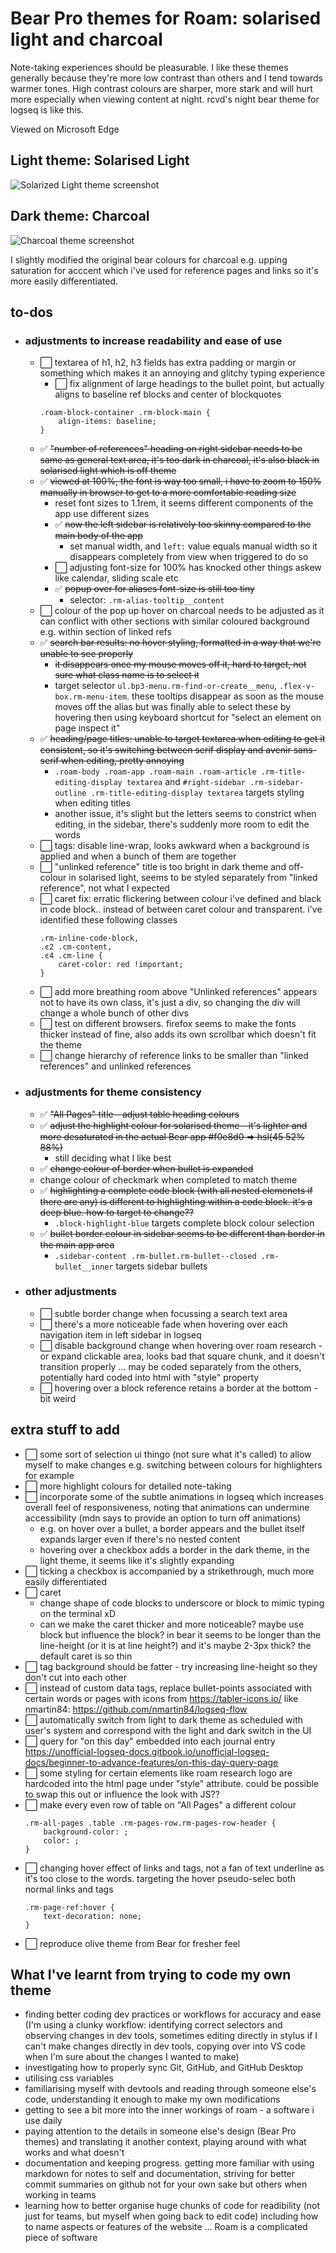 # Bear Pro themes for Roam: solarised light and charcoal

Note-taking experiences should be pleasurable. I like these themes generally because they're more low contrast than others and I tend towards warmer tones. High contrast colours are sharper, more stark and will hurt more especially when viewing content at night. rcvd's night bear theme for logseq is like this. 

Viewed on Microsoft Edge

## Light theme: Solarised Light

![Solarized Light theme screenshot](solarised-light-theme.png "Solarized Light theme in Roam")

## Dark theme: Charcoal

![Charcoal theme screenshot](charcoal-dark-theme.png "Charcoal dark theme in Roam")

I slightly modified the original bear colours for charcoal e.g. upping saturation for acccent which i've used for reference pages and links so it's more easily differentiated.

## to-dos

- ### adjustments to increase readability and ease of use 
    - ⬜️ textarea of h1, h2, h3 fields has extra padding or margin or something which makes it an annoying and glitchy typing experience
        - ⬜️ fix alignment of large headings to the bullet point, but actually aligns to baseline ref blocks and center of blockquotes 
        ```
        .roam-block-container .rm-block-main { 
            align-items: baseline;
        }
        ```
    - ✅ ~~"number of references" heading on right sidebar needs to be same as general text area, it's too dark in charcoal, it's also black in solarised light which is off theme~~
    - ✅ ~~viewed at 100%, the font is way too small, i have to zoom to 150% manually in browser to get to a more comfortable reading size~~
        - reset font sizes to 1.1rem, it seems different components of the app use different sizes
        - ✅ ~~now the left sidebar is relatively too skinny compared to the main body of the app~~
            - set manual width, and `left:` value equals manual width so it disappears completely from view when triggered to do so
        - ⬜️ adjusting font-size for 100% has knocked other things askew like calendar, sliding scale etc
        - ✅ ~~popup over for aliases font-size is still too tiny~~
            - selector: `.rm-alias-tooltip__content`
    - ⬜️ colour of the pop up hover on charcoal needs to be adjusted as it can conflict with other sections with similar coloured background e.g. within section of linked refs
    - ✅ ~~search bar results: no hover styling, formatted in a way that we're unable to see properly~~
        - ~~it disappears once my mouse moves off it, hard to target, not sure what class name is to select it~~
        - target selector `ul.bp3-menu.rm-find-or-create__menu`, `.flex-v-box.rm-menu-item`. these tooltips disappear as soon as the mouse moves off the alias but was finally able to select these by hovering then using keyboard shortcut for "select an element on page inspect it"
    - ✅ ~~heading/page titles: unable to target textarea when editing to get it consistent, so it's switching between serif display and avenir sans-serif when editing, pretty annoying~~
        - `.roam-body .roam-app .roam-main .roam-article .rm-title-editing-display textarea` and `#right-sidebar .rm-sidebar-outline .rm-title-editing-display textarea` targets styling when editing titles
        - another issue, it's slight but the letters seems to constrict when editing, in the sidebar, there's suddenly more room to edit the words
    - ⬜️ tags: disable line-wrap, looks awkward when a background is applied and when a bunch of them are together
    - ⬜️ "unlinked reference" title is too bright in dark theme and off-colour in solarised light, seems to be styled separately from "linked reference", not what I expected
    - ⬜️ caret fix: erratic flickering between colour i've defined and black in code block.. instead of between caret colour and transparent. i've identified these following classes
        ```
        .rm-inline-code-block,
        .ͼ2 .cm-content,
        .ͼ4 .cm-line {
            caret-color: red !important;    
        }
        ```
    - ⬜️ add more breathing room above "Unlinked references" appears not to have its own class, it's just a div, so changing the div will change a whole bunch of other divs
    - ⬜️ test on different browsers. firefox seems to make the fonts thicker instead of fine, also adds its own scrollbar which doesn't fit the theme
    - ⬜️ change hierarchy of reference links to be smaller than "linked references" and unlinked references

- ### adjustments for theme consistency
    - ✅ ~~"All Pages" title - adjust table heading colours~~
    - ✅ ~~adjust the highlight colour for solarised theme - it's lighter and more desaturated in the actual Bear app #f0e8d0 => hsl(45 52% 88%)~~
        - still deciding what I like best
    - ✅ ~~change colour of border when bullet is expanded~~
    - change colour of checkmark when completed to match theme
    - ✅ ~~highlighting a complete code block (with all nested elemenets if there are any) is different to highlighting within a code block. it's a deep blue. how to target to change??~~
        - `.block-highlight-blue` targets complete block colour selection
    - ✅ ~~bullet border colour in sidebar seems to be different than border in the main app area~~
        - `.sidebar-content .rm-bullet.rm-bullet--closed .rm-bullet__inner` targets sidebar bullets

- ### other adjustments
    - ⬜️ subtle border change when focussing a search text area
    - ⬜️ there's a more noticeable fade when hovering over each navigation item in left sidebar in logseq
    - ⬜️ disable background change when hovering over roam research - or expand clickable area, looks bad that square chunk, and it doesn't transition properly ... may be coded separately from the others, potentially hard coded into html with "style" property
    - ⬜️ hovering over a block reference retains a border at the bottom - bit weird

## extra stuff to add

- ⬜️ some sort of selection ui thingo (not sure what it's called) to allow myself to make changes e.g. switching between colours for highlighters for example
- ⬜️ more highlight colours for detailed note-taking
- ⬜️ incorporate some of the subtle animations in logseq which increases overall feel of responsiveness, noting that animations can undermine accessibility (mdn says to provide an option to turn off animations)
    - e.g. on hover over a bullet, a border appears and the bullet itself expands larger even if there's no nested content
    - hovering over a checkbox adds a border in the dark theme, in the light theme, it seems like it's slightly expanding 
- ⬜️ ticking a checkbox is accompanied by a strikethrough, much more easily differentiated
- ⬜️ caret 
    - change shape of code blocks to underscore or block to mimic typing on the terminal xD 
    - can we make the caret thicker and more noticeable? maybe use block but influence the block? in bear it seems to be longer than the line-height (or it is at line height?) and it's maybe 2-3px thick? the default caret is so thin
- ⬜️ tag background should be fatter - try increasing line-height so they don't cut into each other
- ⬜️ instead of custom data tags, replace bullet-points associated with certain words or pages with icons from https://tabler-icons.io/ like nmartin84: https://github.com/nmartin84/logseq-flow
- ⬜️ automatically switch from light to dark theme as scheduled with user's system and correspond with the light and dark switch in the UI
- ⬜️ query for "on this day" embedded into each journal entry https://unofficial-logseq-docs.gitbook.io/unofficial-logseq-docs/beginner-to-advance-features/on-this-day-query-page
- ⬜️ some styling for certain elements like roam research logo are hardcoded into the html page under "style" attribute. could be possible to swap this out or influence the look with JS??
- ⬜️ make every even row of table on "All Pages" a different colour 
    ```
    .rm-all-pages .table .rm-pages-row.rm-pages-row-header {
        background-color: ;
        color: ;
    }
    ```
- ⬜️ changing hover effect of links and tags, not a fan of text underline as it's too close to the words. targeting the hover pseudo-selec both normal links and tags 
    ```
    .rm-page-ref:hover { 
        text-decoration: none;
    }
    ```
- ⬜️ reproduce olive theme from Bear for fresher feel

## What I've learnt from trying to code my own theme

- finding better coding dev practices or workflows for accuracy and ease (I'm using a clunky workflow: identifying correct selectors and observing changes in dev tools, sometimes editing directly in stylus if I can't make changes directly in dev tools, copying over into VS code when I'm sure about the changes I wanted to make)
- investigating how to properly sync Git, GitHub, and GitHub Desktop
- utilising css variables
- familiarising myself with devtools and reading through someone else's code, understanding it enough to make my own modifications
- getting to see a bit more into the inner workings of roam - a software i use daily
- paying attention to the details in someone else's design (Bear Pro themes) and translating it another context, playing around with what works and what doesn't
- documentation and keeping progress. getting more familiar with using markdown for notes to self and documentation, striving for better commit summaries on github not for your own sake but others when working in teams
- learning how to better organise huge chunks of code for readibility (not just for teams, but myself when going back to edit code) including how to name aspects or features of the website ... Roam is a complicated piece of software
